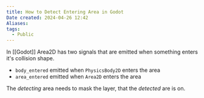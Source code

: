 ```yaml
---
title: How to Detect Entering Area in Godot
Date created: 2024-04-26 12:42
Aliases:
tags: 
  - Public
---
```


In [[Godot]] Area2D has two signals that are emitted when something enters it's collision shape.
- `body_entered` emitted when `PhysicsBody2D` enters the area
- `area_entered` emitted when `Area2D` enters the area

The *detecting* area needs to mask the layer, that the *detected* are is on.  